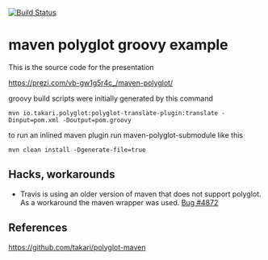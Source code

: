 [![Build Status](https://travis-ci.org/ExampleDriven/maven-polyglot-groovy-simple-example.svg?branch=master)](https://travis-ci.org/ExampleDriven/maven-polyglot-groovy-simple-example)
# maven polyglot groovy example

This is the source code for the presentation

https://prezi.com/vb-gw1g5r4c_/maven-polyglot/

groovy build scripts were initially generated by this command

`mvn io.takari.polyglot:polyglot-translate-plugin:translate -Dinput=pom.xml -Doutput=pom.groovy`

to run an inlined maven plugin run maven-polyglot-submodule like this 

`mvn clean install -Dgenerate-file=true`

## Hacks, workarounds

- Travis is using an older version of maven that does not support polyglot. As a workaround the maven wrapper was used. [Bug #4872](https://github.com/travis-ci/travis-ci/issues/4872)  


## References

https://github.com/takari/polyglot-maven